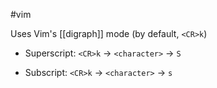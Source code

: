 #vim 

Uses Vim's [[digraph]] mode (by default, `<CR>k`)
- Superscript: `<CR>k` -> `<character>` -> `S`
* Subscript: `<CR>k` -> `<character>` -> `s`
